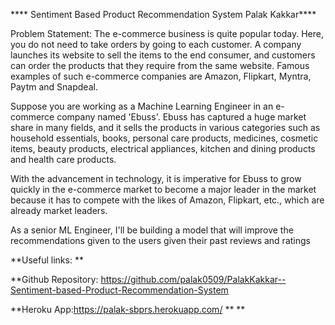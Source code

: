 ****                                                              Sentiment Based Product Recommendation System
                                                                              Palak Kakkar****

Problem Statement:
The e-commerce business is quite popular today. Here, you do not need to take orders by going to each customer. A company launches its website to sell the items to the end consumer, and customers can order the products that they require from the same website. Famous examples of such e-commerce companies are Amazon, Flipkart, Myntra, Paytm and Snapdeal.

Suppose you are working as a Machine Learning Engineer in an e-commerce company named 'Ebuss'. Ebuss has captured a huge market share in many fields, and it sells the products in various categories such as household essentials, books, personal care products, medicines, cosmetic items, beauty products, electrical appliances, kitchen and dining products and health care products.
 
With the advancement in technology, it is imperative for Ebuss to grow quickly in the e-commerce market to become a major leader in the market because it has to compete with the likes of Amazon, Flipkart, etc., which are already market leaders.
 
As a senior ML Engineer, I'll be building a model that will improve the recommendations given to the users given their past reviews and ratings

**Useful links: **

**Github Repository: https://github.com/palak0509/PalakKakkar--Sentiment-based-Product-Recommendation-System

**Heroku App:https://palak-sbprs.herokuapp.com/ **
**
